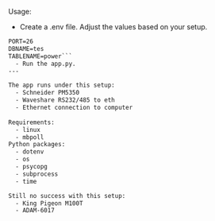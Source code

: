 Usage:
  - Create a .env file. Adjust the values based on your setup.
```HOSTURL=10.0.0.1
PORT=26
DBNAME=tes
TABLENAME=power```
  - Run the app.py.
---

The app runs under this setup:
  - Schneider PM5350
  - Waveshare RS232/485 to eth
  - Ethernet connection to computer
  
Requirements:
  - linux
  - mbpoll
Python packages:
  - dotenv
  - os
  - psycopg
  - subprocess
  - time

Still no success with this setup:
  - King Pigeon M100T
  - ADAM-6017

